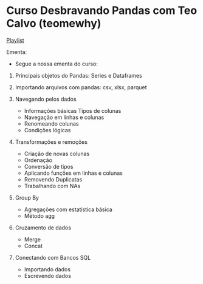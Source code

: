 # Curso Desbravando Pandas com Teo Calvo (teomewhy)
[Playlist](https://www.youtube.com/playlist?list=PLvlkVRRKOYFSl-XCxNQ1u3uOLvDnYxupG)

Ementa:
 * Segue a nossa ementa do curso:

1. Principais objetos do Pandas: Series e Dataframes

2. Importando arquivos com pandas: csv, xlsx, parquet

3. Navegando pelos dados
    * Informações básicas Tipos de colunas
    * Navegação em linhas e colunas
    * Renomeando colunas
    * Condições lógicas

4. Transformações e remoções
    * Criação de novas colunas
    * Ordenação
    * Conversão de tipos
    * Aplicando funções em linhas e colunas
    * Removendo Duplicatas
    * Trabalhando com NAs

5. Group By
    * Agregações com estatística básica
    * Método agg

6. Cruzamento de dados
    * Merge
    * Concat

7. Conectando com Bancos SQL
    * Importando dados
    * Escrevendo dados
